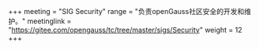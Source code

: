 +++
meeting = "SIG Security"
range = "负责openGauss社区安全的开发和维护。"
meetinglink = "https://gitee.com/opengauss/tc/tree/master/sigs/Security"
weight =  12
+++